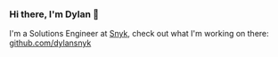 ### Hi there, I'm Dylan 👋

I'm a Solutions Engineer at [Snyk](https://snyk.io), check out what I'm working on there: [github.com/dylansnyk](https://github.com/dylansnyk)

<!--
**dhavelock/dhavelock** is a ✨ _special_ ✨ repository because its `README.md` (this file) appears on your GitHub profile.

Here are some ideas to get you started:

- 🔭 I’m currently working on ...
- 🌱 I’m currently learning ...
- 👯 I’m looking to collaborate on ...
- 🤔 I’m looking for help with ...
- 💬 Ask me about ...
- 📫 How to reach me: ...
- 😄 Pronouns: ...
- ⚡ Fun fact: ...
-->
